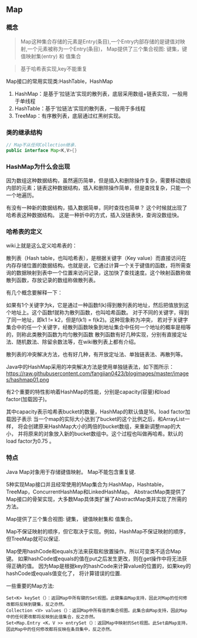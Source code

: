 ## Map

### 概念

>Map这种集合存储的元素是Entry(条目),一个Entry内部存储的是键值对映射,一个元素被称为一个Entry(条目)，
 Map提供了三个集合视图: 键集，键值映射集(entry) 和 值集合

>基于哈希表实现,key不能重复

Map接口的常用实现类:HashTable，HashMap

1. HashMap：是基于‘拉链法’实现的散列表，底层采用数组+链表实现，一般用于单线程
2. HashTable：基于‘拉链法’实现的散列表，一般用于多线程
3. TreeMap：有序散列表，底层通过红黑树实现。

### 类的继承结构

```java
// Map不从任何Collection继承.
public interface Map<K,V>{}
```

### HashMap为什么会出现

因为数组这种数据结构，虽然遍历简单，但是插入和删除操作复杂，需要移动数组内部的元素；链表这种数据结构，插入和删除操作简单，但是查找复杂，只能一个一个地遍历。

有没有一种新的数据结构，插入数据简单，同时查找也简单？ 这个时候就出现了哈希表这种数据结构。 这是一种折中的方式，插入没链表快，查询没数组快。

### 哈希表的定义

wiki上就是这么定义哈希表的：

散列表（Hash table，也叫哈希表），是根据关键字（Key value）而直接访问在内存存储位置的数据结构。也就是说，它通过计算一个关于键值的函数，将所需查询的数据映射到表中一个位置来访问记录，这加快了查找速度。这个映射函数称做散列函数，存放记录的数组称做散列表。

有几个概念要解释一下：

如果有1个关键字为k，它是通过一种函数f(k)得到散列表的地址，然后把值放到这个地址上。这个函数f就称为散列函数，也叫哈希函数。
对于不同的关键字，得到了同一地址，即k1 != k2，但是f(k1) = f(k2)。这种现象称为冲突，
若对于关键字集合中的任一个关键字，经散列函数映象到地址集合中任何一个地址的概率是相等的，则称此类散列函数为均匀散列函数
散列函数有好几种实现，分别有直接定址法、随机数法、除留余数法等，在wiki散列表上都有介绍。

散列表的冲突解决方法，也有好几种，有开放定址法、单独链表法、再散列等。

Java中的HashMap采用的冲突解决方法是使用单独链表法，如下图所示：
https://raw.githubusercontent.com/fangjian0423/blogimages/master/images/hashmap01.png

    
  有2个重要的特性影响着HashMap的性能，分别是capacity(容量)和load factor(加载因子)。
  <p>
  其中capacity表示哈希表bucket的数量，HashMap的默认值是16。load factor加载因子表示
  当一个map的实际大小达到了bucket的这个比例之后，和ArrayList一样，
  将会创建原来HashMap大小的两倍的bucket数组，来重新调整map的大小，
  并将原来的对象放入新的bucket数组中。这个过程也叫做再哈希。默认的load factor为0.75 。
  
### 特点

Java Map对象用于存储键值映射。 Map不能包含重复键.

5种实现Map接口并且经常使用的Map集合为:HashMap，Hashtable，TreeMap，ConcurrentHashMap和LinkedHashMap。
AbstractMap类提供了Map接口的骨架实现，大多数Map具体类扩展了AbstractMap类并实现了所需的方法。

Map提供了三个集合视图: 键集， 键值映射集和 值集合。

Map不保证映射的顺序，但它取决于实现。例如，HashMap不保证映射的顺序，
但TreeMap就可以保证.

Map使用hashCode和equals方法来获取和放置操作。所以可变类不适合Map键。
如果hashCode或equals的值在put之后发生更改，则在get操作中将无法获得正确的值。
因为Map是根据key的hashCode来计算value的位置的，如果key的hashCode或equals值变化了，
将计算错误的位置.

一些重要的Map方法:

	Set<K> keySet（）：返回Map中所有键的Set视图。此键集由Map支持，因此对Map的任何修改都将反映到键集，反之亦然。
	Collection <V> values（）：返回Map中所有值的集合视图。此集合由Map支持，因此Map中的任何更改都将反映到此值集合，反之亦然。
	Set<Map.Entry <K，V >> entrySet（）：返回Map中映射的Set视图。此Set由Map支持，因此Map中的任何修改都将反映在条目集中，反之亦然。
